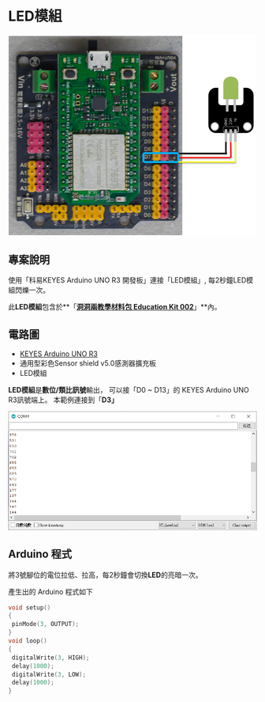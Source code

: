 # LED模組

![](../../.gitbook/assets/0%20%2817%29.png)

## 專案說明

使用「科易KEYES Arduino UNO R3 開發板」連接「LED模組」, 每2秒鐘LED模組閃爍一次。

此**LED模組**包含於**「**[洞洞兩教學材料包 Education Kit 002](https://www.robotkingdom.com.tw/product/rk-education-kit-002/)**」**內。

## 電路圖

* [KEYES Arduino UNO R3](https://www.robotkingdom.com.tw/product/keyes-uno-r3/)
* 通用型彩色Sensor shield v5.0感測器擴充板
* LED模組

**LED模組**是**數位/類比訊號**輸出， 可以接「D0 ~ D13」的 KEYES Arduino UNO R3訊號端上。 本範例連接到「**D3」**

![](../../.gitbook/assets/1%20%287%29.png)

## Arduino 程式

將3號腳位的電位拉低、拉高，每2秒鐘會切換**LED**的亮暗一次。

產生出的 Arduino 程式如下

```c
void setup()
{
 pinMode(3, OUTPUT);
}
void loop()
{
 digitalWrite(3, HIGH);
 delay(1000);
 digitalWrite(3, LOW);
 delay(1000);
}
```

